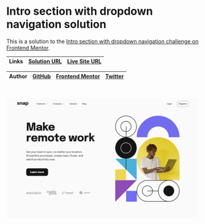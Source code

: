 # Intro section with dropdown navigation solution

This is a solution to the [Intro section with dropdown navigation challenge on Frontend Mentor](https://www.frontendmentor.io/challenges/intro-section-with-dropdown-navigation-ryaPetHE5).

<center>

| **Links** | [Solution URL](https://github.com/ionStici/intro-section-with-dropdown-navigation-fem) | [Live Site URL](https://ionstici.github.io/intro-section-with-dropdown-navigation-fem) |
| --------- | -------------------------------------------------------------------------------------- | -------------------------------------------------------------------------------------- |

</center>

<center>

| **Author** | [GitHub](https://github.com/ionStici) | [Frontend Mentor](https://www.frontendmentor.io/profile/ionStici) | [Twitter](https://twitter.com/ionStici_) |
| ---------- | ------------------------------------- | ----------------------------------------------------------------- | ---------------------------------------- |

</center>

<br>

![](./images/screenshot.png)

<!--
-   Almost White: hsl(0, 0%, 98%)
-   Medium Gray: hsl(0, 0%, 41%)
-   Almost Black: hsl(0, 0%, 8%)
-   Font size (paragraph): 18px
-   Family: [Epilogue](https://fonts.google.com/specimen/Epilogue)
-   Weights: 500, 700
-->
